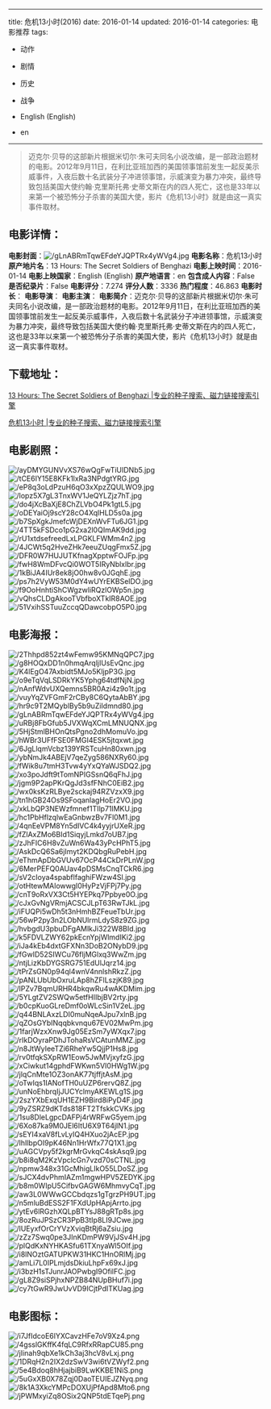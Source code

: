 
---
title: 危机13小时(2016)
date: 2016-01-14
updated: 2016-01-14
categories: 电影推荐
tags:
- 动作
- 剧情
- 历史
- 战争

- English (English)
- en
---


> 迈克尔·贝导的这部新片根据米切尔·朱可夫同名小说改编，是一部政治题材的电影。2012年9月11日，在利比亚班加西的美国领事馆前发生一起反美示威事件，入夜后数十名武装分子冲进领事馆，示威演变为暴力冲突，最终导致包括美国大使约翰·克里斯托弗·史蒂文斯在内的四人死亡，这也是33年以来第一个被恐怖分子杀害的美国大使，影片《危机13小时》就是由这一真实事件取材。

## **电影详情**：

**电影封面**：<img src="https://image.tmdb.org/t/p/w200/gLnABRmTqwEFdeYJQPTRx4yWVg4.jpg" alt="/gLnABRmTqwEFdeYJQPTRx4yWVg4.jpg" title="/gLnABRmTqwEFdeYJQPTRx4yWVg4.jpg">
**电影名称**：危机13小时
**原产地片名**：13 Hours: The Secret Soldiers of Benghazi
**电影上映时间**：2016-01-14
**电影上映国家**：English (English)
**原产地语言**：en
**包含成人内容**：False
**是否纪录片**：False
**电影评分**：7.274
**评分人数**：3336
**热门程度**：46.863
**电影时长**：
**电影导演**：
**电影主演**：
**电影简介**：迈克尔·贝导的这部新片根据米切尔·朱可夫同名小说改编，是一部政治题材的电影。2012年9月11日，在利比亚班加西的美国领事馆前发生一起反美示威事件，入夜后数十名武装分子冲进领事馆，示威演变为暴力冲突，最终导致包括美国大使约翰·克里斯托弗·史蒂文斯在内的四人死亡，这也是33年以来第一个被恐怖分子杀害的美国大使，影片《危机13小时》就是由这一真实事件取材。

## **下载地址**：
[13 Hours: The Secret Soldiers of Benghazi |专业的种子搜索、磁力链接搜索引擎](https://movie.amd794.com:2083/?search=13%20Hours%3A%20The%20Secret%20Soldiers%20of%20Benghazi&ordering=&mode=match_phrase&page_size=10&page=1)

[危机13小时 |专业的种子搜索、磁力链接搜索引擎](https://movie.amd794.com:2083/?search=%E5%8D%B1%E6%9C%BA13%E5%B0%8F%E6%97%B6&ordering=&mode=match_phrase&page_size=10&page=1)
 

## **电影剧照**：
<img src="https://image.tmdb.org/t/p/original/ayDMYGUNVvXS76wQgFwTiUIDNb5.jpg" alt="/ayDMYGUNVvXS76wQgFwTiUIDNb5.jpg" title="/ayDMYGUNVvXS76wQgFwTiUIDNb5.jpg"><img src="https://image.tmdb.org/t/p/original/tCE6IY15E8KFk1lxRa3NPdgtYRG.jpg" alt="/tCE6IY15E8KFk1lxRa3NPdgtYRG.jpg" title="/tCE6IY15E8KFk1lxRa3NPdgtYRG.jpg"><img src="https://image.tmdb.org/t/p/original/eP8q3oLdPzuH6qO3xXpzZQULWO9.jpg" alt="/eP8q3oLdPzuH6qO3xXpzZQULWO9.jpg" title="/eP8q3oLdPzuH6qO3xXpzZQULWO9.jpg"><img src="https://image.tmdb.org/t/p/original/lopz5X7gL3TnxWV1JeQYLZjz7hT.jpg" alt="/lopz5X7gL3TnxWV1JeQYLZjz7hT.jpg" title="/lopz5X7gL3TnxWV1JeQYLZjz7hT.jpg"><img src="https://image.tmdb.org/t/p/original/do4jXcBaXjE8ChZLVbO4Pk1gtL5.jpg" alt="/do4jXcBaXjE8ChZLVbO4Pk1gtL5.jpg" title="/do4jXcBaXjE8ChZLVbO4Pk1gtL5.jpg"><img src="https://image.tmdb.org/t/p/original/oDEYaiOj9scY28cO4XqlHLD5s0a.jpg" alt="/oDEYaiOj9scY28cO4XqlHLD5s0a.jpg" title="/oDEYaiOj9scY28cO4XqlHLD5s0a.jpg"><img src="https://image.tmdb.org/t/p/original/b7SpXgkJmefcWjDEXnWvFTu6JG1.jpg" alt="/b7SpXgkJmefcWjDEXnWvFTu6JG1.jpg" title="/b7SpXgkJmefcWjDEXnWvFTu6JG1.jpg"><img src="https://image.tmdb.org/t/p/original/4TT5kFSDco1pG2xa2l0QImAK9dd.jpg" alt="/4TT5kFSDco1pG2xa2l0QImAK9dd.jpg" title="/4TT5kFSDco1pG2xa2l0QImAK9dd.jpg"><img src="https://image.tmdb.org/t/p/original/rU1xtdsefreedLxLPGKLFWMm4n2.jpg" alt="/rU1xtdsefreedLxLPGKLFWMm4n2.jpg" title="/rU1xtdsefreedLxLPGKLFWMm4n2.jpg"><img src="https://image.tmdb.org/t/p/original/4JCWt5q2HveZHk7eeuZUqgFmx5Z.jpg" alt="/4JCWt5q2HveZHk7eeuZUqgFmx5Z.jpg" title="/4JCWt5q2HveZHk7eeuZUqgFmx5Z.jpg"><img src="https://image.tmdb.org/t/p/original/DFR0W7HUJUTKfnagXpptwFOJFp.jpg" alt="/DFR0W7HUJUTKfnagXpptwFOJFp.jpg" title="/DFR0W7HUJUTKfnagXpptwFOJFp.jpg"><img src="https://image.tmdb.org/t/p/original/fwH8WmDFvcQi0WOT5IRyNblxlbr.jpg" alt="/fwH8WmDFvcQi0WOT5IRyNblxlbr.jpg" title="/fwH8WmDFvcQi0WOT5IRyNblxlbr.jpg"><img src="https://image.tmdb.org/t/p/original/1kBiJA4IUr8ek8jO0hw8v0JGqhE.jpg" alt="/1kBiJA4IUr8ek8jO0hw8v0JGqhE.jpg" title="/1kBiJA4IUr8ek8jO0hw8v0JGqhE.jpg"><img src="https://image.tmdb.org/t/p/original/ps7h2VyW53M0dY4wUYrEKBSelDO.jpg" alt="/ps7h2VyW53M0dY4wUYrEKBSelDO.jpg" title="/ps7h2VyW53M0dY4wUYrEKBSelDO.jpg"><img src="https://image.tmdb.org/t/p/original/f9OoHnhtiShCWgzwliRQzlOWp5n.jpg" alt="/f9OoHnhtiShCWgzwliRQzlOWp5n.jpg" title="/f9OoHnhtiShCWgzwliRQzlOWp5n.jpg"><img src="https://image.tmdb.org/t/p/original/vQhsCLDgAkooTVbfboXTkIR8AOE.jpg" alt="/vQhsCLDgAkooTVbfboXTkIR8AOE.jpg" title="/vQhsCLDgAkooTVbfboXTkIR8AOE.jpg"><img src="https://image.tmdb.org/t/p/original/51VxihSSTuuZccqQDawcobpO5P0.jpg" alt="/51VxihSSTuuZccqQDawcobpO5P0.jpg" title="/51VxihSSTuuZccqQDawcobpO5P0.jpg">

## **电影海报**：
<img src="https://image.tmdb.org/t/p/original/2Thhpd852zt4wFemw95KMNqQPC7.jpg" alt="/2Thhpd852zt4wFemw95KMNqQPC7.jpg" title="/2Thhpd852zt4wFemw95KMNqQPC7.jpg"><img src="https://image.tmdb.org/t/p/original/g8HOQxDD1n0hmqArqljIUsEvQnc.jpg" alt="/g8HOQxDD1n0hmqArqljIUsEvQnc.jpg" title="/g8HOQxDD1n0hmqArqljIUsEvQnc.jpg"><img src="https://image.tmdb.org/t/p/original/K4lEgO47Axbidt5MJo5KljpP3G.jpg" alt="/K4lEgO47Axbidt5MJo5KljpP3G.jpg" title="/K4lEgO47Axbidt5MJo5KljpP3G.jpg"><img src="https://image.tmdb.org/t/p/original/o9eTqVqLSDRkYK5Yphg64tdfNjN.jpg" alt="/o9eTqVqLSDRkYK5Yphg64tdfNjN.jpg" title="/o9eTqVqLSDRkYK5Yphg64tdfNjN.jpg"><img src="https://image.tmdb.org/t/p/original/nAnfWdvUXQemns5BR0Azi4z9o1t.jpg" alt="/nAnfWdvUXQemns5BR0Azi4z9o1t.jpg" title="/nAnfWdvUXQemns5BR0Azi4z9o1t.jpg"><img src="https://image.tmdb.org/t/p/original/vuyYqZVFGmF2rCBy8C6QytaAbBY.jpg" alt="/vuyYqZVFGmF2rCBy8C6QytaAbBY.jpg" title="/vuyYqZVFGmF2rCBy8C6QytaAbBY.jpg"><img src="https://image.tmdb.org/t/p/original/hr9c9T2MQyblBy5b9uZiIdmnd80.jpg" alt="/hr9c9T2MQyblBy5b9uZiIdmnd80.jpg" title="/hr9c9T2MQyblBy5b9uZiIdmnd80.jpg"><img src="https://image.tmdb.org/t/p/original/gLnABRmTqwEFdeYJQPTRx4yWVg4.jpg" alt="/gLnABRmTqwEFdeYJQPTRx4yWVg4.jpg" title="/gLnABRmTqwEFdeYJQPTRx4yWVg4.jpg"><img src="https://image.tmdb.org/t/p/original/uRBj8FbGfub5JVXWqXCmLMNUQNX.jpg" alt="/uRBj8FbGfub5JVXWqXCmLMNUQNX.jpg" title="/uRBj8FbGfub5JVXWqXCmLMNUQNX.jpg"><img src="https://image.tmdb.org/t/p/original/5HjStmlBHOnQtsPgno2dhMomuVo.jpg" alt="/5HjStmlBHOnQtsPgno2dhMomuVo.jpg" title="/5HjStmlBHOnQtsPgno2dhMomuVo.jpg"><img src="https://image.tmdb.org/t/p/original/hWBr3UFfFSE0FMGI4ESK5jtqxwt.jpg" alt="/hWBr3UFfFSE0FMGI4ESK5jtqxwt.jpg" title="/hWBr3UFfFSE0FMGI4ESK5jtqxwt.jpg"><img src="https://image.tmdb.org/t/p/original/6JgLlqmVcbz139YRSTcuHn80xwn.jpg" alt="/6JgLlqmVcbz139YRSTcuHn80xwn.jpg" title="/6JgLlqmVcbz139YRSTcuHn80xwn.jpg"><img src="https://image.tmdb.org/t/p/original/ybNmJk4ABEjV7qeZyg586NXRy60.jpg" alt="/ybNmJk4ABEjV7qeZyg586NXRy60.jpg" title="/ybNmJk4ABEjV7qeZyg586NXRy60.jpg"><img src="https://image.tmdb.org/t/p/original/fWik8u7tmH3Tvw4yYxQYaWJSDQ2.jpg" alt="/fWik8u7tmH3Tvw4yYxQYaWJSDQ2.jpg" title="/fWik8u7tmH3Tvw4yYxQYaWJSDQ2.jpg"><img src="https://image.tmdb.org/t/p/original/xo3poJdft9tTomNPIGSsnQ6qFhJ.jpg" alt="/xo3poJdft9tTomNPIGSsnQ6qFhJ.jpg" title="/xo3poJdft9tTomNPIGSsnQ6qFhJ.jpg"><img src="https://image.tmdb.org/t/p/original/jgm9P2apPKrQgJd3sfFNhC0EiB2.jpg" alt="/jgm9P2apPKrQgJd3sfFNhC0EiB2.jpg" title="/jgm9P2apPKrQgJd3sfFNhC0EiB2.jpg"><img src="https://image.tmdb.org/t/p/original/wx0ksKzRLBye2sckaj94RZVzxX9.jpg" alt="/wx0ksKzRLBye2sckaj94RZVzxX9.jpg" title="/wx0ksKzRLBye2sckaj94RZVzxX9.jpg"><img src="https://image.tmdb.org/t/p/original/tn1hGB24Os9SFoqanlagHoEr2VO.jpg" alt="/tn1hGB24Os9SFoqanlagHoEr2VO.jpg" title="/tn1hGB24Os9SFoqanlagHoEr2VO.jpg"><img src="https://image.tmdb.org/t/p/original/xkLbQP3NEWzfmnef1TIlp71lMKU.jpg" alt="/xkLbQP3NEWzfmnef1TIlp71lMKU.jpg" title="/xkLbQP3NEWzfmnef1TIlp71lMKU.jpg"><img src="https://image.tmdb.org/t/p/original/hc1PbHflzqlwEaGnbwzBv7Fl0M1.jpg" alt="/hc1PbHflzqlwEaGnbwzBv7Fl0M1.jpg" title="/hc1PbHflzqlwEaGnbwzBv7Fl0M1.jpg"><img src="https://image.tmdb.org/t/p/original/4qnEeVPM8Yn5dIVC4k4yyjrUXeR.jpg" alt="/4qnEeVPM8Yn5dIVC4k4yyjrUXeR.jpg" title="/4qnEeVPM8Yn5dIVC4k4yyjrUXeR.jpg"><img src="https://image.tmdb.org/t/p/original/fZlAxZMo6BId1SiqyjLmkd7oUB7.jpg" alt="/fZlAxZMo6BId1SiqyjLmkd7oUB7.jpg" title="/fZlAxZMo6BId1SiqyjLmkd7oUB7.jpg"><img src="https://image.tmdb.org/t/p/original/zJhFIC6H8vZuWn6Wa43yPcHPhT5.jpg" alt="/zJhFIC6H8vZuWn6Wa43yPcHPhT5.jpg" title="/zJhFIC6H8vZuWn6Wa43yPcHPhT5.jpg"><img src="https://image.tmdb.org/t/p/original/AskDcQ6Sa6jImyt2KDQbgRuPebH.jpg" alt="/AskDcQ6Sa6jImyt2KDQbgRuPebH.jpg" title="/AskDcQ6Sa6jImyt2KDQbgRuPebH.jpg"><img src="https://image.tmdb.org/t/p/original/eThmApDbGVUv67OcP44CkDrPLnW.jpg" alt="/eThmApDbGVUv67OcP44CkDrPLnW.jpg" title="/eThmApDbGVUv67OcP44CkDrPLnW.jpg"><img src="https://image.tmdb.org/t/p/original/6MerPEFQ0AUav4pDSMsCnqTCkR6.jpg" alt="/6MerPEFQ0AUav4pDSMsCnqTCkR6.jpg" title="/6MerPEFQ0AUav4pDSMsCnqTCkR6.jpg"><img src="https://image.tmdb.org/t/p/original/sV2cIoya4spabflfaghiFWzw4Sl.jpg" alt="/sV2cIoya4spabflfaghiFWzw4Sl.jpg" title="/sV2cIoya4spabflfaghiFWzw4Sl.jpg"><img src="https://image.tmdb.org/t/p/original/otHtewMAlowwgI0HyPzVjFPj7Py.jpg" alt="/otHtewMAlowwgI0HyPzVjFPj7Py.jpg" title="/otHtewMAlowwgI0HyPzVjFPj7Py.jpg"><img src="https://image.tmdb.org/t/p/original/cnT9oRxVX3Ct5HYEPkq7Ppbye0O.jpg" alt="/cnT9oRxVX3Ct5HYEPkq7Ppbye0O.jpg" title="/cnT9oRxVX3Ct5HYEPkq7Ppbye0O.jpg"><img src="https://image.tmdb.org/t/p/original/cJxGvNgVRmjACSCJLpT63RwTJkL.jpg" alt="/cJxGvNgVRmjACSCJLpT63RwTJkL.jpg" title="/cJxGvNgVRmjACSCJLpT63RwTJkL.jpg"><img src="https://image.tmdb.org/t/p/original/iFUQPi5wDh5t3nHmhBZFeueTbUr.jpg" alt="/iFUQPi5wDh5t3nHmhBZFeueTbUr.jpg" title="/iFUQPi5wDh5t3nHmhBZFeueTbUr.jpg"><img src="https://image.tmdb.org/t/p/original/56wP2py3n2LObNUlrmLdyS8z9ZG.jpg" alt="/56wP2py3n2LObNUlrmLdyS8z9ZG.jpg" title="/56wP2py3n2LObNUlrmLdyS8z9ZG.jpg"><img src="https://image.tmdb.org/t/p/original/hvbgdU3pbuDFgAMlkJi322W8BId.jpg" alt="/hvbgdU3pbuDFgAMlkJi322W8BId.jpg" title="/hvbgdU3pbuDFgAMlkJi322W8BId.jpg"><img src="https://image.tmdb.org/t/p/original/k5FDVLZWY62pkEcnYpjWlmdIKi2.jpg" alt="/k5FDVLZWY62pkEcnYpjWlmdIKi2.jpg" title="/k5FDVLZWY62pkEcnYpjWlmdIKi2.jpg"><img src="https://image.tmdb.org/t/p/original/iJa4kEb4dxtGFXNn3DoB2ONybD9.jpg" alt="/iJa4kEb4dxtGFXNn3DoB2ONybD9.jpg" title="/iJa4kEb4dxtGFXNn3DoB2ONybD9.jpg"><img src="https://image.tmdb.org/t/p/original/fGwID52SIWCu76fljMGlxq3WwZm.jpg" alt="/fGwID52SIWCu76fljMGlxq3WwZm.jpg" title="/fGwID52SIWCu76fljMGlxq3WwZm.jpg"><img src="https://image.tmdb.org/t/p/original/ntjLizKbDYGSRG751EdUlJqrz14.jpg" alt="/ntjLizKbDYGSRG751EdUlJqrz14.jpg" title="/ntjLizKbDYGSRG751EdUlJqrz14.jpg"><img src="https://image.tmdb.org/t/p/original/tPrZsGN0p94ql4wnV4nnlshRkzZ.jpg" alt="/tPrZsGN0p94ql4wnV4nnlshRkzZ.jpg" title="/tPrZsGN0p94ql4wnV4nnlshRkzZ.jpg"><img src="https://image.tmdb.org/t/p/original/pANLUbUbOxruLAp8hZFlLszjK89.jpg" alt="/pANLUbUbOxruLAp8hZFlLszjK89.jpg" title="/pANLUbUbOxruLAp8hZFlLszjK89.jpg"><img src="https://image.tmdb.org/t/p/original/lPZv7BqmURHR4bkqwRu4wAKDMim.jpg" alt="/lPZv7BqmURHR4bkqwRu4wAKDMim.jpg" title="/lPZv7BqmURHR4bkqwRu4wAKDMim.jpg"><img src="https://image.tmdb.org/t/p/original/5YLgtZV2SWQw5etfHIIbjBV2rty.jpg" alt="/5YLgtZV2SWQw5etfHIIbjBV2rty.jpg" title="/5YLgtZV2SWQw5etfHIIbjBV2rty.jpg"><img src="https://image.tmdb.org/t/p/original/b0cpKuoGLreDmf0oWLcSin1V2eL.jpg" alt="/b0cpKuoGLreDmf0oWLcSin1V2eL.jpg" title="/b0cpKuoGLreDmf0oWLcSin1V2eL.jpg"><img src="https://image.tmdb.org/t/p/original/q44BNLAxzLDI0muNqeAJpu7xlnB.jpg" alt="/q44BNLAxzLDI0muNqeAJpu7xlnB.jpg" title="/q44BNLAxzLDI0muNqeAJpu7xlnB.jpg"><img src="https://image.tmdb.org/t/p/original/qZOsGYbINqqbkvnqu67EV02MwPm.jpg" alt="/qZOsGYbINqqbkvnqu67EV02MwPm.jpg" title="/qZOsGYbINqqbkvnqu67EV02MwPm.jpg"><img src="https://image.tmdb.org/t/p/original/1farjWzxXnw9Jg05EzSm7yWXqx7.jpg" alt="/1farjWzxXnw9Jg05EzSm7yWXqx7.jpg" title="/1farjWzxXnw9Jg05EzSm7yWXqx7.jpg"><img src="https://image.tmdb.org/t/p/original/rIkDOyraPDhJTohaRsVCAtunMMZ.jpg" alt="/rIkDOyraPDhJTohaRsVCAtunMMZ.jpg" title="/rIkDOyraPDhJTohaRsVCAtunMMZ.jpg"><img src="https://image.tmdb.org/t/p/original/n8JtWyIeeTZi6RheYw5QjjP1Hs8.jpg" alt="/n8JtWyIeeTZi6RheYw5QjjP1Hs8.jpg" title="/n8JtWyIeeTZi6RheYw5QjjP1Hs8.jpg"><img src="https://image.tmdb.org/t/p/original/rv0tfqkSXpRW1Eow5JwMVjxyfzG.jpg" alt="/rv0tfqkSXpRW1Eow5JwMVjxyfzG.jpg" title="/rv0tfqkSXpRW1Eow5JwMVjxyfzG.jpg"><img src="https://image.tmdb.org/t/p/original/xCiwkut14gphdFWKwn5VI0HWg1W.jpg" alt="/xCiwkut14gphdFWKwn5VI0HWg1W.jpg" title="/xCiwkut14gphdFWKwn5VI0HWg1W.jpg"><img src="https://image.tmdb.org/t/p/original/jlqCnMte1OZ3onAK77tjffjtAsM.jpg" alt="/jlqCnMte1OZ3onAK77tjffjtAsM.jpg" title="/jlqCnMte1OZ3onAK77tjffjtAsM.jpg"><img src="https://image.tmdb.org/t/p/original/oTwIqs1IANofTH0uUZP6rervQ8Z.jpg" alt="/oTwIqs1IANofTH0uUZP6rervQ8Z.jpg" title="/oTwIqs1IANofTH0uUZP6rervQ8Z.jpg"><img src="https://image.tmdb.org/t/p/original/unNoEhbrqIjJUCYclmyAKEWLg1S.jpg" alt="/unNoEhbrqIjJUCYclmyAKEWLg1S.jpg" title="/unNoEhbrqIjJUCYclmyAKEWLg1S.jpg"><img src="https://image.tmdb.org/t/p/original/2szYXbExqUH1EZH9Bird8iPyD4F.jpg" alt="/2szYXbExqUH1EZH9Bird8iPyD4F.jpg" title="/2szYXbExqUH1EZH9Bird8iPyD4F.jpg"><img src="https://image.tmdb.org/t/p/original/9yZSRZ9dKTds818FT2TfskkCVKs.jpg" alt="/9yZSRZ9dKTds818FT2TfskkCVKs.jpg" title="/9yZSRZ9dKTds818FT2TfskkCVKs.jpg"><img src="https://image.tmdb.org/t/p/original/1su8DleLgpcDAFPj4rWRFwG5yem.jpg" alt="/1su8DleLgpcDAFPj4rWRFwG5yem.jpg" title="/1su8DleLgpcDAFPj4rWRFwG5yem.jpg"><img src="https://image.tmdb.org/t/p/original/6Xo87ka9M0JEl6ItU6X9T64jIN1.jpg" alt="/6Xo87ka9M0JEl6ItU6X9T64jIN1.jpg" title="/6Xo87ka9M0JEl6ItU6X9T64jIN1.jpg"><img src="https://image.tmdb.org/t/p/original/sEYI4xaV8fLvLyIQ4HXuo2jAcEP.jpg" alt="/sEYI4xaV8fLvLyIQ4HXuo2jAcEP.jpg" title="/sEYI4xaV8fLvLyIQ4HXuo2jAcEP.jpg"><img src="https://image.tmdb.org/t/p/original/lhIlbpOI9pK46Nn1HrWfx77Q1X1.jpg" alt="/lhIlbpOI9pK46Nn1HrWfx77Q1X1.jpg" title="/lhIlbpOI9pK46Nn1HrWfx77Q1X1.jpg"><img src="https://image.tmdb.org/t/p/original/uAGCVpy5f2kgrMrGvkqC4skAsq9.jpg" alt="/uAGCVpy5f2kgrMrGvkqC4skAsq9.jpg" title="/uAGCVpy5f2kgrMrGvkqC4skAsq9.jpg"><img src="https://image.tmdb.org/t/p/original/b8i8qM2KzVpclcGn7vzd70sCTNL.jpg" alt="/b8i8qM2KzVpclcGn7vzd70sCTNL.jpg" title="/b8i8qM2KzVpclcGn7vzd70sCTNL.jpg"><img src="https://image.tmdb.org/t/p/original/npmw348x31GcMhigLIkO55LDoSZ.jpg" alt="/npmw348x31GcMhigLIkO55LDoSZ.jpg" title="/npmw348x31GcMhigLIkO55LDoSZ.jpg"><img src="https://image.tmdb.org/t/p/original/sJCX4dvPhmIAZm1mgwHPV5ZEDYK.jpg" alt="/sJCX4dvPhmIAZm1mgwHPV5ZEDYK.jpg" title="/sJCX4dvPhmIAZm1mgwHPV5ZEDYK.jpg"><img src="https://image.tmdb.org/t/p/original/b8m0WIpU5CifbvGAGW6MhmvyCqT.jpg" alt="/b8m0WIpU5CifbvGAGW6MhmvyCqT.jpg" title="/b8m0WIpU5CifbvGAGW6MhmvyCqT.jpg"><img src="https://image.tmdb.org/t/p/original/aw3L0WWwGCCbdqzs1gTgrzPH9UT.jpg" alt="/aw3L0WWwGCCbdqzs1gTgrzPH9UT.jpg" title="/aw3L0WWwGCCbdqzs1gTgrzPH9UT.jpg"><img src="https://image.tmdb.org/t/p/original/n5mluBdESS2F1FXdUpHApjArrto.jpg" alt="/n5mluBdESS2F1FXdUpHApjArrto.jpg" title="/n5mluBdESS2F1FXdUpHApjArrto.jpg"><img src="https://image.tmdb.org/t/p/original/ytEv6lRGzhXQLpBTYsJ88gRTp8s.jpg" alt="/ytEv6lRGzhXQLpBTYsJ88gRTp8s.jpg" title="/ytEv6lRGzhXQLpBTYsJ88gRTp8s.jpg"><img src="https://image.tmdb.org/t/p/original/8ozRuJPSzCR3PpB3tIp8LI9JCwe.jpg" alt="/8ozRuJPSzCR3PpB3tIp8LI9JCwe.jpg" title="/8ozRuJPSzCR3PpB3tIp8LI9JCwe.jpg"><img src="https://image.tmdb.org/t/p/original/lUEyxfOrCrYVzXviqBtRj6aZsiu.jpg" alt="/lUEyxfOrCrYVzXviqBtRj6aZsiu.jpg" title="/lUEyxfOrCrYVzXviqBtRj6aZsiu.jpg"><img src="https://image.tmdb.org/t/p/original/zZz7Swq0pe3JInKDmPW9VjJSv4H.jpg" alt="/zZz7Swq0pe3JInKDmPW9VjJSv4H.jpg" title="/zZz7Swq0pe3JInKDmPW9VjJSv4H.jpg"><img src="https://image.tmdb.org/t/p/original/plQdKxNYHKASfu61TXnyaWl5OIf.jpg" alt="/plQdKxNYHKASfu61TXnyaWl5OIf.jpg" title="/plQdKxNYHKASfu61TXnyaWl5OIf.jpg"><img src="https://image.tmdb.org/t/p/original/i8lNOztGATUPKW31HKC1HnORlMj.jpg" alt="/i8lNOztGATUPKW31HKC1HnORlMj.jpg" title="/i8lNOztGATUPKW31HKC1HnORlMj.jpg"><img src="https://image.tmdb.org/t/p/original/amLi7L0IPLmjdsDkiuLhpFx69xJ.jpg" alt="/amLi7L0IPLmjdsDkiuLhpFx69xJ.jpg" title="/amLi7L0IPLmjdsDkiuLhpFx69xJ.jpg"><img src="https://image.tmdb.org/t/p/original/i3bzH1sTJunrJAOPwbgI9OfilFC.jpg" alt="/i3bzH1sTJunrJAOPwbgI9OfilFC.jpg" title="/i3bzH1sTJunrJAOPwbgI9OfilFC.jpg"><img src="https://image.tmdb.org/t/p/original/gL8Z9siSPjhxNPZB84NUpBHuf7i.jpg" alt="/gL8Z9siSPjhxNPZB84NUpBHuf7i.jpg" title="/gL8Z9siSPjhxNPZB84NUpBHuf7i.jpg"><img src="https://image.tmdb.org/t/p/original/cy7tGwR9JwUvVD9ICjtPdITKUag.jpg" alt="/cy7tGwR9JwUvVD9ICjtPdITKUag.jpg" title="/cy7tGwR9JwUvVD9ICjtPdITKUag.jpg">

## **电影图标**：
<img src="https://image.tmdb.org/t/p/original/i7JfIdcoE6lYXCavzHFe7oV9Xz4.png" alt="/i7JfIdcoE6lYXCavzHFe7oV9Xz4.png" title="/i7JfIdcoE6lYXCavzHFe7oV9Xz4.png"><img src="https://image.tmdb.org/t/p/original/4gsslGKffK4fqLC9RfxRRapCU85.png" alt="/4gsslGKffK4fqLC9RfxRRapCU85.png" title="/4gsslGKffK4fqLC9RfxRRapCU85.png"><img src="https://image.tmdb.org/t/p/original/jIinah9qbXe1kCh3aj3hcV8vLxj.png" alt="/jIinah9qbXe1kCh3aj3hcV8vLxj.png" title="/jIinah9qbXe1kCh3aj3hcV8vLxj.png"><img src="https://image.tmdb.org/t/p/original/1DRqH2n2IX2dzSwV3wi6tVZWyf2.png" alt="/1DRqH2n2IX2dzSwV3wi6tVZWyf2.png" title="/1DRqH2n2IX2dzSwV3wi6tVZWyf2.png"><img src="https://image.tmdb.org/t/p/original/5e4Bdoq8hHjajbiB9LwKKBE1NiS.png" alt="/5e4Bdoq8hHjajbiB9LwKKBE1NiS.png" title="/5e4Bdoq8hHjajbiB9LwKKBE1NiS.png"><img src="https://image.tmdb.org/t/p/original/5uGxXB0X78Zqj0DaoTEUIEJZNyq.png" alt="/5uGxXB0X78Zqj0DaoTEUIEJZNyq.png" title="/5uGxXB0X78Zqj0DaoTEUIEJZNyq.png"><img src="https://image.tmdb.org/t/p/original/8k1A3XkcYMPcDOXUjPfApd8Mto6.png" alt="/8k1A3XkcYMPcDOXUjPfApd8Mto6.png" title="/8k1A3XkcYMPcDOXUjPfApd8Mto6.png"><img src="https://image.tmdb.org/t/p/original/jPWMxyiZq8OSix2QNP5tdETqePj.png" alt="/jPWMxyiZq8OSix2QNP5tdETqePj.png" title="/jPWMxyiZq8OSix2QNP5tdETqePj.png">
